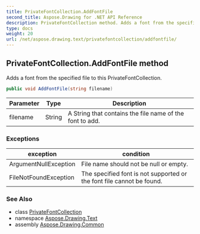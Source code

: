 ```yaml
---
title: PrivateFontCollection.AddFontFile
second_title: Aspose.Drawing for .NET API Reference
description: PrivateFontCollection method. Adds a font from the specified file to this PrivateFontCollection
type: docs
weight: 20
url: /net/aspose.drawing.text/privatefontcollection/addfontfile/
---
```

## PrivateFontCollection.AddFontFile method

Adds a font from the specified file to this PrivateFontCollection.

```csharp
public void AddFontFile(string filename)
```

| Parameter | Type | Description |
| --- | --- | --- |
| filename | String | A String that contains the file name of the font to add. |

### Exceptions

| exception | condition |
| --- | --- |
| ArgumentNullException | File name should not be null or empty. |
| FileNotFoundException | The specified font is not supported or the font file cannot be found. |

### See Also

* class [PrivateFontCollection](../)
* namespace [Aspose.Drawing.Text](../../privatefontcollection/)
* assembly [Aspose.Drawing.Common](../../../)


